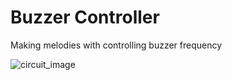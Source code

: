 # Buzzer Controller

Making melodies with controlling buzzer frequency

![circuit_image](https://github.com/berkayguzel06/Arduino_Projects/assets/98205992/d790b2b1-c22e-4342-b368-12fde0915e53)

